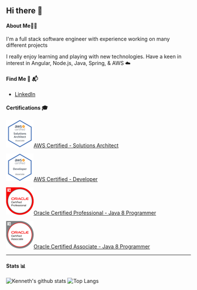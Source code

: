 ## Hi there 👋

#### About Me👨‍💻

I'm a full stack software engineer with experience working on many different projects

I really enjoy learning and playing with new technologies. Have a keen in interest in Angular, Node.js, Java, Spring, & AWS ☁️

#### Find Me 💼 📬

- <a href="https://www.linkedin.com/in/kenneth-neary/">LinkedIn</a>

#### Certifications 🎓

<a href="https://www.youracclaim.com/badges/92a4235e-d698-4d14-b2b9-5655ee782bf5"><img width="75" height="75" src="https://github.com/kennethneary/kennethneary/blob/master/images/certs/aws-certified-solutions-architect-associate.png">AWS Certified - Solutions Architect</a><be/>

<a href="https://www.youracclaim.com/badges/5f08da96-5cc0-450c-98db-70d0ac9841f9"><img width="75" height="75" src="https://github.com/kennethneary/kennethneary/blob/master/images/certs/aws-certified-developer-associate.png">AWS Certified - Developer</a>

<a href="https://www.youracclaim.com/badges/617f88c2-fbc6-47f8-8c3a-acbf9f718e66"><img width="75" height="75" src="https://github.com/kennethneary/kennethneary/blob/master/images/certs/oracle-certified-professional-java-se-8-programmer.png">Oracle Certified Professional - Java 8 Programmer</a>

<a href="https://www.youracclaim.com/badges/d18586fc-6605-4c43-9c3c-72841406dbfa"><img width="75" height="75" src="https://github.com/kennethneary/kennethneary/blob/master/images/certs/oracle-certified-associate-java-se-8-programmer.png">Oracle Certified Associate - Java 8 Programmer</a>

---

#### Stats 📊

![Kenneth's github stats](https://github-readme-stats.vercel.app/api?username=kennethneary&show_icons=true&count_private=true&hide=stars,prs,contribs,issues&include_all_commits=true&theme=buefy)
![Top Langs](https://github-readme-stats.vercel.app/api/top-langs/?username=kennethneary&layout=compact)
